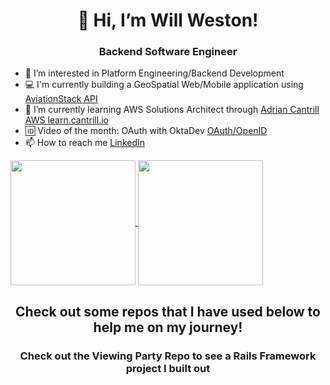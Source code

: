 <h1 align= "center">👋 Hi, I’m Will Weston!</h1>
<h3 align= "center">Backend Software Engineer</h3>
  
- 👀 I’m interested in Platform Engineering/Backend Development
- :computer: I'm currently building a GeoSpatial Web/Mobile application using [AviationStack API](https://aviationstack.com/)
- 🌱 I’m currently learning AWS Solutions Architect through [Adrian Cantrill AWS learn.cantrill.io](https://learn.cantrill.io/p/aws-certified-solutions-architect-associate-saa-c03)
- :id: Video of the month: OAuth with OktaDev [OAuth/OpenID](https://www.youtube.com/watch?v=996OiexHze0)
- 📫 How to reach me [LinkedIn](www.linkedin.com/in/weston-william)

  
<a href="https://github.com/willweston94/github-readme-stats">
  <img height=200 align="center" src="https://github-readme-stats.vercel.app/api?username=willweston94&show_icons=true&theme=transparent" />
</a>
<a href="https://github.com/willweston94/github-readme-stats">
  <img height=200 align="center" src="https://github-readme-stats.vercel.app/api/top-langs/?username=willweston94&layout=compact" />
</a>


<h2 align= "center">Check out some repos that I have used below to help me on my journey!</h2>
<h3 align= "center">Check out the Viewing Party Repo to see a Rails Framework project I built out </h3>
